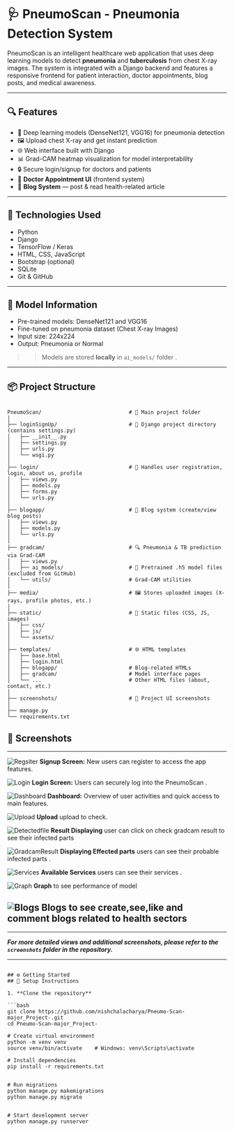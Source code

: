 # 🩺 PneumoScan - Pneumonia Detection System
PneumoScan is an intelligent healthcare web application that uses deep learning models to detect **pneumonia** and **tuberculosis** from chest X-ray images. 
The system is integrated with a Django backend and features a responsive frontend for patient interaction, doctor appointments, blog posts, and medical awareness.

---

## 🔍 Features

- 🧠 Deep learning models (DenseNet121, VGG16) for pneumonia detection
- 🖼 Upload chest X-ray and get instant prediction
- 🌐 Web interface built with Django
- 📊 Grad-CAM heatmap visualization for model interpretability
- 🔒 Secure login/signup for doctors and patients
- 📅 **Doctor Appointment UI** (frontend system)
- 📝 **Blog System** — post & read health-related article
  


---

## 🚀 Technologies Used

- Python
- Django
- TensorFlow / Keras
- HTML, CSS, JavaScript
- Bootstrap (optional)
- SQLite 
- Git & GitHub

---

## 🧠 Model Information

- Pre-trained models: DenseNet121 and VGG16
- Fine-tuned on pneumonia dataset (Chest X-ray Images)
- Input size: 224x224
- Output: Pneumonia or Normal

> > Models are stored **locally** in `ai_models/` folder .

---
## 📦 Project Structure

```

PneumoScan/                            # 🔹 Main project folder
│
├── loginSignUp/                       # 🔹 Django project directory (contains settings.py)
│   ├── __init__.py
│   ├── settings.py
│   ├── urls.py
│   └── wsgi.py
│
├── login/                             # 🔐 Handles user registration, login, about us, profile
│   ├── views.py
│   ├── models.py
│   ├── forms.py
│   └── urls.py
│
├── blogapp/                           # 📝 Blog system (create/view blog posts)
│   ├── views.py
│   ├── models.py
│   └── urls.py
│
├── gradcam/                           # 🔍 Pneumonia & TB prediction via Grad-CAM
│   ├── views.py
│   ├── ai_models/                     # 🔬 Pretrained .h5 model files (excluded from GitHub)
│   └── utils/                         # Grad-CAM utilities
│
├── media/                             # 🖼 Stores uploaded images (X-rays, profile photos, etc.)
│
├── static/                            # 🎨 Static files (CSS, JS, images)
│   ├── css/
│   ├── js/
│   └── assets/
│
├── templates/                         # 🌐 HTML templates
│   ├── base.html
│   ├── login.html
│   ├── blogapp/                       # Blog-related HTMLs
│   ├── gradcam/                       # Model interface pages
│   └── ...                            # Other HTML files (about, contact, etc.)
│
├── screenshots/                       # 📸 Project UI screenshots
│
├── manage.py
└── requirements.txt

```
## 📱 Screenshots
---
![Regsiter](Screenshots/1.png)
  **Signup Screen:** New users can register to access the app features.

![Login](Screenshots/2.png)
 **Login Screen:** Users can securely log into the PneumoScan .

![Dashboard](Screenshots/dashboard.png)
**Dashboard:** Overview of user activities and quick access to main features.

![Upload](Screenshots/upload.png)
**Upload** upload to check.

![Detectedfile](Screenshots/penumoniadetected.png)
**Result Displaying** user can click on check gradcam result to see their infected parts

![GradcamResult](Screenshots/gradcam.png)
**Displaying Effected parts** users can see their probable infected parts .

![Services](Screenshots/services.png)
**Available Services** users can see their services .

![Graph](Screenshots/graph.png)
**Graph** to see performance of model

![Blogs](Screenshots/4.png)
**Blogs** to see create,see,like and comment blogs related to health sectors
---

---

***For more detailed views and additional screenshots, please refer to the `screenshots` folder in the repository.***

---


```

## ⚙️ Getting Started
## 🔧 Setup Instructions

1. **Clone the repository**

```bash
git clone https://github.com/nishchalacharya/Pneumo-Scan-major_Project-.git
cd Pneumo-Scan-major_Project-

# Create virtual environment
python -m venv venv
source venv/bin/activate    # Windows: venv\Scripts\activate

# Install dependencies
pip install -r requirements.txt


# Run migrations
python manage.py makemigrations
python manage.py migrate


# Start development server
python manage.py runserver
